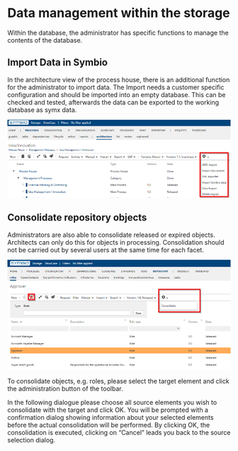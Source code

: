 # Data management within the storage

Within the database, the administrator has specific functions to manage the contents of the database.

## Import Data in Symbio

In the architecture view of the process house, there is an additional function for the administrator to import data. The Import needs a customer specific configuration and should be imported into an empty database. This can be checked and tested, afterwards the data can be exported to the working database as symx data.

![screen](./media/import_data.png)

## Consolidate repository objects

Administrators are also able to consolidate released or expired objects. Architects can only do this for objects in processing. Consolidation should not be carried out by several users at the same time for each facet.

![screen](./media/consolidate_objects.png)

To consolidate objects, e.g. roles, please select the target element and click the administration button of the toolbar.

In the following dialogue please choose all source elements you wish to consolidate with the target and click OK. You will be prompted with a confirmation dialog showing information about your selected elements before the actual consolidation will be performed. By clicking OK, the consolidation is executed, clicking on “Cancel” leads you back to the source selection dialog.
